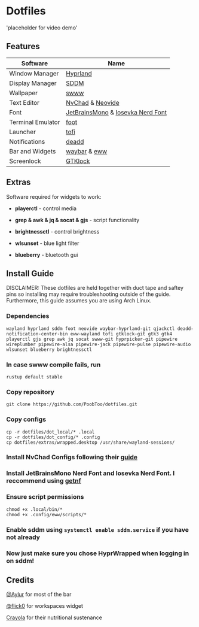 # Dotfiles
'placeholder for video demo'

## Features
| Software                  | Name                                |
|---|---|
| Window Manager          | [Hyprland](https://hyprland.org/)     |
| Display Manager         | [SDDM](https://github.com/sddm/sddm)  |
| Wallpaper               | [swww](https://github.com/Horus645/swww)  |
| Text Editor             | [NvChad](https://nvchad.com/) & [Neovide](https://neovide.dev/) |
| Font                    | [JetBrainsMono](https://www.jetbrains.com/lp/mono/) & [Iosevka Nerd Font](https://github.com/ryanoasis/nerd-fonts/tree/master/patched-fonts/Iosevka)   |
| Terminal Emulator       | [foot](https://codeberg.org/dnkl/foot)      |
| Launcher                | [tofi](https://github.com/philj56/tofi)                           |
| Notifications             | [deadd](https://github.com/phuhl/linux_notification_center)      |
| Bar and Widgets         | [waybar](https://github.com/Alexays/Waybar) & [eww](https://github.com/elkowar/eww) |
| Screenlock              | [GTKlock](https://github.com/jovanlanik/gtklock) |


## Extras
Software required for widgets to work:

* **playerctl** - control media

* **grep & awk & jq & socat & gjs** - script functionality

* **brightnessctl** - control brightness

* **wlsunset** - blue light filter

* **blueberry** - bluetooth gui

## Install Guide
DISCLAIMER: These dotfiles are held together with duct tape and saftey pins so installing may require troubleshooting outside of the guide. Furthermore, this guide assumes you are using Arch Linux.

### Dependencies
```
wayland hyprland sddm foot neovide waybar-hyprland-git qjackctl deadd-notification-center-bin eww-wayland tofi gtklock-git gtk3 gtk4 playerctl gjs grep awk jq socat swww-git hyprpicker-git pipewire wireplumber pipewire-alsa pipewire-jack pipewire-pulse pipewire-audio wlsunset blueberry brightnessctl 
```
### In case swww compile fails, run 
```
rustup default stable
```

### Copy repository
```
git clone https://github.com/PoobToo/dotfiles.git
```

### Copy configs
```
cp -r dotfiles/dot_local/* .local
cp -r dotfiles/dot_config/* .config
cp dotfiles/extras/wrapped.desktop /usr/share/wayland-sessions/
```
### Install NvChad Configs following their [guide](https://nvchad.com/docs/quickstart/install)

### Install JetBrainsMono Nerd Font and Iosevka Nerd Font. I reccommend using [getnf](https://github.com/ronniedroid/getnf)

### Ensure script permissions
```
chmod +x .local/bin/*
chmod +x .config/eww/scripts/*
```

### Enable sddm using ```systemctl enable sddm.service``` if you have not already

### Now just make sure you chose HyprWrapped when logging in on sddm!

## Credits
[@Aylur](https://github.com/Aylur/dotfiles) for most of the bar

[@flick0](https://github.com/flick0/dotfiles/tree/aurora) for workspaces widget

[Crayola](https://shop.crayola.com/color-and-draw/crayons) for their nutritional sustenance 

